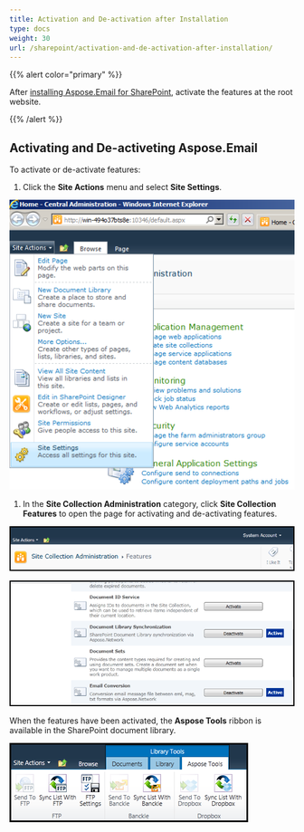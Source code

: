 ```yaml
---
title: Activation and De-activation after Installation
type: docs
weight: 30
url: /sharepoint/activation-and-de-activation-after-installation/
---
```



{{% alert color="primary" %}} 

After [installing Aspose.Email for SharePoint](/email/sharepoint/installing-aspose-email-for-sharepoint/), activate the features at the root website. 

{{% /alert %}} 
## **Activating and De-activeting Aspose.Email**
To activate or de-activate features: 

1. Click the **Site Actions** menu and select **Site Settings**. 

![todo:image_alt_text](activation-and-de-activation-after-installation_1.png)




1. In the **Site Collection Administration** category, click **Site Collection Features** to open the page for activating and de-activating features. 

![todo:image_alt_text](activation-and-de-activation-after-installation_2.png)




![todo:image_alt_text](activation-and-de-activation-after-installation_3.png)




When the features have been activated, the **Aspose Tools** ribbon is available in the SharePoint document library. 

![todo:image_alt_text](activation-and-de-activation-after-installation_4.png)

